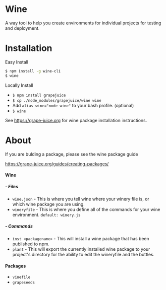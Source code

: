 # Wine

A way tool to help you create environments for individual projects for testing and deployment.

# Installation

Easy Install
```bash
$ npm install -g wine-cli
$ wine
```

Locally Install
* `$ npm install grapejuice`
* `$ cp ./node_modules/grapejuice/wine wine`
* Add `alias wine="node wine"` to your bash profile. (optional)
* `$ wine`

See https://grape-juice.org for wine package installation instructions.

# About

If you are bulding a package, please see the wine package guide

https://grape-juice.org/guides/creating-packages/

#### Wine

##### - Files
* `wine.json` - This is where you tell wine where your winery file is, or which wine package you are using.
* `wineryfile` - This is where you define all of the commands for your wine environment. `default: winery.js`

##### - Commands
* `inst <packagename>` - This will install a wine package that has been published to npm.
* `plant` - This will export the currently installed wine package to your project's directory for the ability to edit the wineryfile and the bottles.

#### Packages
* `vinefile`
* `grapeseeds`